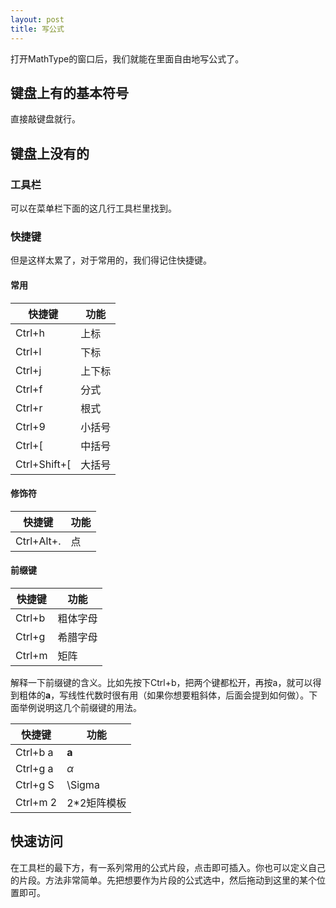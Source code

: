 ```yaml
---
layout: post
title: 写公式
---
```

打开MathType的窗口后，我们就能在里面自由地写公式了。

## 键盘上有的基本符号
直接敲键盘就行。

## 键盘上没有的

### 工具栏
可以在菜单栏下面的这几行工具栏里找到。

### 快捷键
但是这样太累了，对于常用的，我们得记住快捷键。

#### 常用

快捷键|功能
---|---
Ctrl+h|上标
Ctrl+l|下标
Ctrl+j|上下标
Ctrl+f|分式
Ctrl+r|根式
Ctrl+9|小括号
Ctrl+[|中括号
Ctrl+Shift+[|大括号

#### 修饰符

快捷键|功能
---|---
Ctrl+Alt+.|点

#### 前缀键

快捷键|功能
---|---
Ctrl+b|粗体字母
Ctrl+g|希腊字母
Ctrl+m|矩阵

解释一下前缀键的含义。比如先按下Ctrl+b，把两个键都松开，再按a，就可以得到粗体的**a**，写线性代数时很有用（如果你想要粗斜体，后面会提到如何做）。下面举例说明这几个前缀键的用法。

快捷键|功能
---|---
Ctrl+b a|**a**
Ctrl+g a|$\alpha$
Ctrl+g S|\Sigma
Ctrl+m 2|2*2矩阵模板

## 快速访问
在工具栏的最下方，有一系列常用的公式片段，点击即可插入。你也可以定义自己的片段。方法非常简单。先把想要作为片段的公式选中，然后拖动到这里的某个位置即可。

